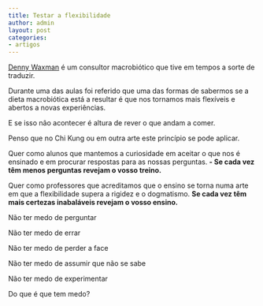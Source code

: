 ```yaml
---
title: Testar a flexibilidade
author: admin
layout: post
categories:
- artigos
---
```

<p><a href="http://dennywaxman.com/" target="_blank">Denny Waxman</a> é um consultor macrobiótico que tive em tempos a sorte de traduzir.</p>

Durante uma das aulas foi referido que uma das formas de sabermos se a dieta macrobiótica está a resultar é que nos tornamos mais flexíveis e abertos a novas experiências.

E se isso não acontecer é altura de rever o que andam a comer.

Penso que no Chi Kung ou em outra arte este princípio se pode aplicar.

Quer como alunos que mantemos a curiosidade em aceitar o que nos é ensinado e em procurar respostas para as nossas perguntas. **- Se cada vez têm menos perguntas revejam o vosso treino.**

Quer como professores que acreditamos que o ensino se torna numa arte em que a flexibilidade supera a rigidez e o dogmatismo. **Se cada vez têm mais certezas inabaláveis revejam o vosso ensino.**

Não ter medo de perguntar

Não ter medo de errar

Não ter medo de perder a face

Não ter medo de assumir que não se sabe

Não ter medo de experimentar

Do que é que tem medo?
